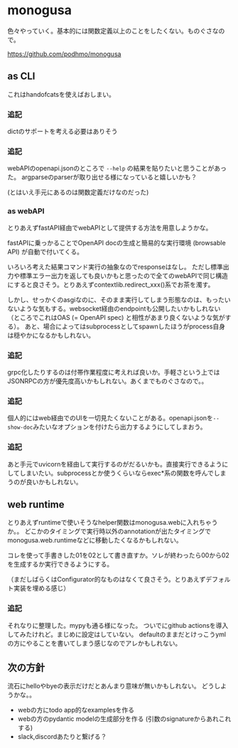 # monogusa

色々やっていく。基本的には関数定義以上のことをしたくない。ものぐさなので。

https://github.com/podhmo/monogusa

## as CLI

これはhandofcatsを使えばおしまい。

### 追記

dictのサポートを考える必要はありそう

### 追記

webAPIのopenapi.jsonのところで `--help` の結果を貼りたいと思うことがあった。
argparseのparserが取り出せる様になっていると嬉しいかも？

(とはいえ手元にあるのは関数定義だけなのだった)

### as webAPI

とりあえずfastAPI経由でwebAPIとして提供する方法を用意しようかな。

fastAPIに乗っかることでOpenAPI docの生成と簡易的な実行環境 (browsable API) が自動で付いてくる。

いろいろ考えた結果コマンド実行の抽象なのでresponseはなし。
ただし標準出力や標準エラー出力を返しても良いかもと思ったので全てのwebAPIで同じ構造にすると良さそう。とりあえずcontextlib.redirect_xxx()系でお茶を濁す。

しかし、せっかくのasgiなのに、そのまま実行してしまう形態なのは、もったいないような気もする。websocket経由のendpointも公開したいかもしれない（ところでこれはOAS (= OpenAPI spec) と相性があまり良くないような気がする）。
あと、場合によってはsubprocessとしてspawnしたほうがprocess自身は穏やかになるかもしれない。

### 追記

grpc化したりするのは付帯作業程度に考えれば良いか。手軽さという上ではJSONRPCの方が優先度高いかもしれない。あくまでものぐさなので。。

### 追記

個人的にはweb経由でのUIを一切見たくないことがある。openapi.jsonを`--show-doc`みたいなオプションを付けたら出力するようにしてしまおう。

### 追記

あと手元でuvicornを経由して実行するのがだるいかも。直接実行できるようにしてしまいたい。subprocessとか使うくらいならexec*系の関数を呼んでしまうのが良いかもしれない。

## web runtime

とりあえずruntimeで使いそうなhelper関数はmonogusa.webに入れちゃうか。。
どこかのタイミングで実行時以外のannotationが出たタイミングでmonogusa.web.runtimeなどに移動したくなるかもしれない。

コレを使って手書きした01を02として書き直すか。ソレが終わったら00から02を生成するか実行できるようにする。

（まだしばらくはConfigurator的なものはなくて良さそう。とりあえずデフォルト実装を埋める感じ）

### 追記

それなりに整理した。mypyも通る様になった。
ついでにgithub actionsを導入してみたけれど。まじめに設定はしていない。
defaultのままだとけっこうymlの方にやることを書いてしまう感じなのでアレかもしれない。

## 次の方針

流石にhelloやbyeの表示だけだとあんまり意味が無いかもしれない。
どうしようかな。。

- webの方にtodo app的なexamplesを作る
- webの方のpydantic modelの生成部分を作る (引数のsignatureからあれこれする)
- slack,discordあたりと繋げる？
